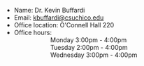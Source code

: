 - Name: Dr. Kevin Buffardi<br>
- Email: kbuffardi@csuchico.edu<br>
- Office location: O'Connell Hall 220<br>
- Office hours:           <br>&nbsp;&nbsp;&nbsp;&nbsp;&nbsp;&nbsp;&nbsp;&nbsp;&nbsp;&nbsp;&nbsp;&nbsp;&nbsp;&nbsp;&nbsp;&nbsp;&nbsp;&nbsp;&nbsp;&nbsp; Monday    3:00pm - 4:00pm<br>
			  &nbsp;&nbsp;&nbsp;&nbsp;&nbsp;&nbsp;&nbsp;&nbsp;&nbsp;&nbsp;&nbsp;&nbsp;&nbsp;&nbsp;&nbsp;&nbsp;&nbsp;&nbsp;&nbsp;&nbsp; Tuesday   2:00pm - 4:00pm<br>
			  &nbsp;&nbsp;&nbsp;&nbsp;&nbsp;&nbsp;&nbsp;&nbsp;&nbsp;&nbsp;&nbsp;&nbsp;&nbsp;&nbsp;&nbsp;&nbsp;&nbsp;&nbsp;&nbsp;&nbsp;&nbsp;Wednesday 3:00pm - 4:00pm
